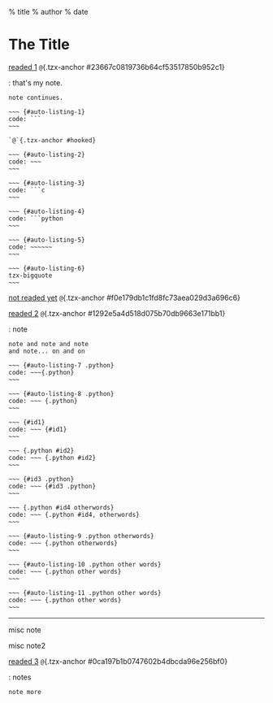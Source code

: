 % title
% author
% date

The Title
=========

[readed 1](https://raw.githubusercontent.com/district10/blog/master/_pages/notes.md) `@`{.tzx-anchor #23667c0819736b64cf53517850b952c1}

:   that's my note.

    note continues.

    ~~~ {#auto-listing-1}
    code: ```
    ~~~

    `@`{.tzx-anchor #hooked}

    ~~~ {#auto-listing-2}
    code: ~~~
    ~~~

    ~~~ {#auto-listing-3}
    code: ```c
    ~~~

    ~~~ {#auto-listing-4}
    code: ```python
    ~~~

    ~~~ {#auto-listing-5}
    code: ~~~~~~
    ~~~

    ~~~ {#auto-listing-6}
    tzx-bigquote
    ~~~

[not readed yet](https://github.com/hadley/adv-r/) `@`{.tzx-anchor #f0e179db1c1fd8fc73aea029d3a696c6}

[readed 2](http://johnmacfarlane.net/pandoc/) `@`{.tzx-anchor #1292e5a4d518d075b70db9663e171bb1}

:   note

    note and note and note
    and note... on and on

    ~~~ {#auto-listing-7 .python}
    code: ~~~{.python}
    ~~~

    ~~~ {#auto-listing-8 .python}
    code: ~~~ {.python}
    ~~~

    ~~~ {#id1}
    code: ~~~ {#id1}
    ~~~

    ~~~ {.python #id2}
    code: ~~~ {.python #id2}
    ~~~

    ~~~ {#id3 .python}
    code: ~~~ {#id3 .python}
    ~~~

    ~~~ {.python #id4 otherwords}
    code: ~~~ {.python #id4, otherwords}
    ~~~

    ~~~ {#auto-listing-9 .python otherwords}
    code: ~~~ {.python otherwords}
    ~~~

    ~~~ {#auto-listing-10 .python other words}
    code: ~~~ {.python other words}
    ~~~

    ~~~ {#auto-listing-11 .python other words}
    code: ~~~ {.python other words}
    ~~~

---

misc note

misc note2

[readed 3](https://github.com/district10/extract-out-a-reading-list/blob/master/.gitignore) `@`{.tzx-anchor #0ca197b1b0747602b4dbcda96e256bf0}

:   notes

    note more

